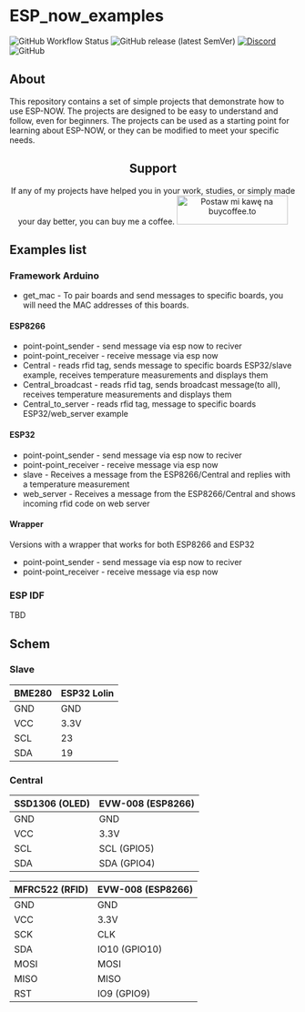 # ESP_now_examples
![GitHub Workflow Status](https://img.shields.io/github/actions/workflow/status/InzynierDomu/ESP_now_examples/main.yml?logo=github&style=flat-square)
![GitHub release (latest SemVer)](https://img.shields.io/github/v/release/InzynierDomu/ESP_now_examples?style=flat-square)
<a href="https://discord.gg/KmW6mHdg">![Discord](https://img.shields.io/discord/815929748882587688?logo=discord&logoColor=green&style=flat-square)</a>
![GitHub](https://img.shields.io/github/license/InzynierDomu/ESP_now_examples?style=flat-square)

## About
This repository contains a set of simple projects that demonstrate how to use ESP-NOW. The projects are designed to be easy to understand and follow, even for beginners. The projects can be used as a starting point for learning about ESP-NOW, or they can be modified to meet your specific needs.

<div align="center">
<h2>Support</h2>

<p>If any of my projects have helped you in your work, studies, or simply made your day better, you can buy me a coffee. <a href="https://buycoffee.to/inzynier-domu" target="_blank"><img src="https://buycoffee.to/img/share-button-primary.png" style="width: 195px; height: 51px" alt="Postaw mi kawę na buycoffee.to"></a></p>
</div>

## Examples list
### Framework Arduino
* get_mac - To pair boards and send messages to specific boards, you will need the MAC addresses of this boards.
#### ESP8266
* point-point_sender - send message via esp now to reciver
* point-point_receiver - receive message via esp now
* Central - reads rfid tag, sends message to specific boards ESP32/slave example, receives temperature measurements and displays them
* Central_broadcast - reads rfid tag, sends broadcast message(to all), receives temperature measurements and displays them
* Central_to_server - reads rfid tag, message to specific boards ESP32/web_server example
#### ESP32
* point-point_sender - send message via esp now to reciver
* point-point_receiver - receive message via esp now
* slave - Receives a message from the ESP8266/Central and replies with a temperature measurement
* web_server - Receives a message from the ESP8266/Central and shows incoming rfid code on web server
#### Wrapper
Versions with a wrapper that works for both ESP8266 and ESP32
* point-point_sender - send message via esp now to reciver
* point-point_receiver - receive message via esp now
### ESP IDF 
TBD
  
## Schem
### Slave
| BME280      | ESP32 Lolin      |
|----------------|----------------|
| GND  | GND  |
| VCC  | 3.3V  |
| SCL  | 23  |
| SDA  | 19 |

### Central

| SSD1306 (OLED)    | EVW-008 (ESP8266)     |
|----------------|----------------|
| GND  | GND  |
| VCC  | 3.3V  |
| SCL  | SCL (GPIO5) |
| SDA  | SDA (GPIO4) |

| MFRC522 (RFID)     | EVW-008 (ESP8266)     |
|----------------|----------------|
| GND  | GND  |
| VCC  | 3.3V  |
| SCK  | CLK |
| SDA  | IO10 (GPIO10) |
| MOSI  | MOSI |
| MISO  | MISO |
| RST  | IO9 (GPIO9) |